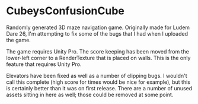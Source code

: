 CubeysConfusionCube
===================
Randomly generated 3D maze navigation game.  Originally made for Ludem Dare 26, I'm attempting to fix some of the bugs that I had when I uploaded the game.

The game requires Unity Pro.  The score keeping has been moved from the lower-left corner to a RenderTexture that is placed on walls.  This is the only feature that requires Unity Pro.

Elevators have been fixed as well as a number of clipping bugs.  I wouldn't call this complete (high score for times would be nice for example), but this is certainly better than it was on first release.  There are a number of unused assets sitting in here as well; those could be removed at some point.
